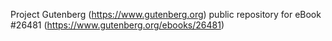 Project Gutenberg (https://www.gutenberg.org) public repository for eBook #26481 (https://www.gutenberg.org/ebooks/26481)
